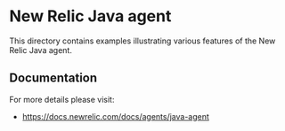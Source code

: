 # New Relic Java agent

This directory contains examples illustrating various features of the New Relic Java agent.  

## Documentation
For more details please visit:
* https://docs.newrelic.com/docs/agents/java-agent
